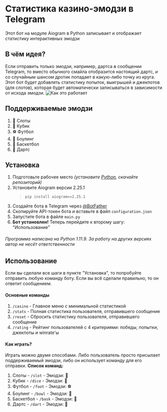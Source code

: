 # Статистика казино-эмодзи в Telegram
Этот бот на модуле Aiogram в Python записывает и отображает статистику интерактивных эмодзи
## В чём идея?
Если отправить только эмодзи, например, дартса в сообщении Telegram, то вместо обычного смайла отобразится настоящий дартс, и со случайным шансом дротик попадает в какую-либо точку из круга.
Этот бот будет добавлять статистику попыток, выигрышей и джекпотов (для слотов), которая будет автоматически записываться в зависимости от исхода эмодзи.
![Как это работает](commands.gif)
## Поддерживаемые эмодзи
1. 🎰 Слоты
2. 🎲 Кубик
3. ⚽ Футбол
4. 🎳 Боулинг
5. 🏀 Баскетбол
6. 🎯 Дартс
## Установка
1. Подготовьте рабочее место *(установите [Python](https://www.python.org/), скачайте репозиторий)*
2. Установите Aiogram версии 2.25.1
   > `pip install aiogram==2.25.1`
3. Создайте бота в Telegram через [@BotFather](https://t.me/BotFather)
4. Скопируйте API-токен бота и вставьте в файл `configuration.json`
5. Запустите бота в файле `main.py`
6. **Бот установлен!** Теперь перейдите к второму шагу: "Использование"

###### *Программа написана на Python 1.11.9. За работу на других версиях автор не несёт ответственности*
## Использование
Если вы сделали все шаги в пункте "Установка", то попробуйте отправить любую команду боту. Если вы всё сделали правильно, то он ответит сообщением.
#### **Основные команды**
1. `/casino` - Главное меню с минимальной статистикой
2. `/stats` - Полная статистика пользователя, отправившего сообщение
3. `/reset` - Сбросить статистику пользователя, отправившего сообщение
4. `/rating` - Рейтинг пользователей с 4 критериями: победы, попытки, джекпоты и winrate'ы
#### **Как играть?**
Играть можно двумя способами. Либо пользователь просто присылает поддерживаемый эмодзи, либо он использует команду для его отправки. **Список команд:**
1. Слоты - `/slot` - Эмодзи: 🎰
2. Кубик - `/dice` - Эмодзи: 🎲
3. Футбол - `/foot` - Эмодзи: ⚽
4. Боулинг - `/bowl` - Эмодзи: 🎳
5. Баскетбол - `/bask` - Эмодзи: 🏀
6. Дартс - `/dart` - Эмодзи: 🎯
